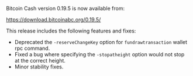 Bitcoin Cash version 0.19.5 is now available from:

  <https://download.bitcoinabc.org/0.19.5/>

This release includes the following features and fixes:
 - Deprecated the `-reserveChangeKey` option for `fundrawtransaction` wallet rpc command.
 - Fixed a bug where specifying the `-stopatheight` option would not stop at the correct height.
 - Minor stability fixes.
